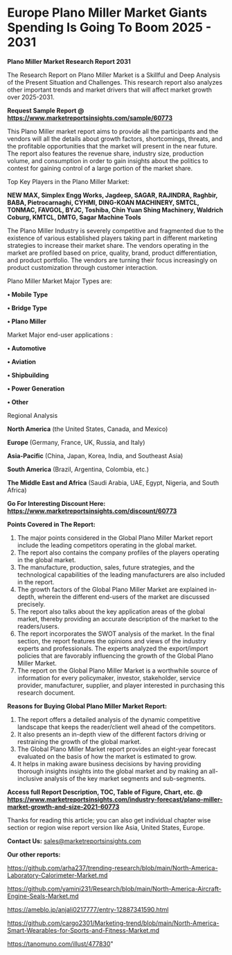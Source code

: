  # Europe Plano Miller Market Giants Spending Is Going To Boom 2025 - 2031

<strong>Plano Miller Market Research Report 2031</strong>

The Research Report on Plano Miller Market is a Skillful and Deep Analysis of the Present Situation and Challenges. This research report also analyzes other important trends and market drivers that will affect market growth over 2025-2031.

<strong>Request Sample Report @ <a href=https://www.marketreportsinsights.com/sample/60773>https://www.marketreportsinsights.com/sample/60773</a></strong>

This Plano Miller market report aims to provide all the participants and the vendors will all the details about growth factors, shortcomings, threats, and the profitable opportunities that the market will present in the near future. The report also features the revenue share, industry size, production volume, and consumption in order to gain insights about the politics to contest for gaining control of a large portion of the market share.

Top Key Players in the Plano Miller Market:

<strong>NEW MAX, Simplex Engg Works, Jagdeep, SAGAR, RAJINDRA, Raghbir, BABA, Pietrocarnaghi, CYHMI, DING-KOAN MACHINERY, SMTCL, TONMAC, FAVGOL, BYJC, Toshiba, Chin Yuan Shing Machinery, Waldrich Coburg, KMTCL, DMTG, Sagar Machine Tools</strong>

The Plano Miller Industry is severely competitive and fragmented due to the existence of various established players taking part in different marketing strategies to increase their market share. The vendors operating in the market are profiled based on price, quality, brand, product differentiation, and product portfolio. The vendors are turning their focus increasingly on product customization through customer interaction.

Plano Miller Market Major Types are:

<strong>• Mobile Type

• Bridge Type

• Plano Miller</strong>

Market Major end-user applications :

<strong>• Automotive

• Aviation

• Shipbuilding

• Power Generation

• Other</strong>

Regional Analysis

</u><strong><b>North America</b></strong> (the United States, Canada, and Mexico)

<strong><b>Europe </b></strong>(Germany, France, UK, Russia, and Italy)

<strong><b>Asia-Pacific</b></strong> (China, Japan, Korea, India, and Southeast Asia)

<strong><b>South America</b></strong> (Brazil, Argentina, Colombia, etc.)

<strong><b>The Middle East and Africa</b></strong> (Saudi Arabia, UAE, Egypt, Nigeria, and South Africa)

<strong>Go For Interesting Discount Here: <a href=https://www.marketreportsinsights.com/discount/60773>https://www.marketreportsinsights.com/discount/60773</a></strong>

<strong>Points Covered in The Report:</strong>
<ol>
  <li>The major points considered in the Global Plano Miller Market report include the leading competitors operating in the global market.</li>
  <li>The report also contains the company profiles of the players operating in the global market.</li>
  <li>The manufacture, production, sales, future strategies, and the technological capabilities of the leading manufacturers are also included in the report.</li>
  <li>The growth factors of the Global Plano Miller Market are explained in-depth, wherein the different end-users of the market are discussed precisely.</li>
  <li>The report also talks about the key application areas of the global market, thereby providing an accurate description of the market to the readers/users.</li>
  <li>The report incorporates the SWOT analysis of the market. In the final section, the report features the opinions and views of the industry experts and professionals. The experts analyzed the export/import policies that are favorably influencing the growth of the Global Plano Miller Market.</li>
  <li>The report on the Global Plano Miller Market is a worthwhile source of information for every policymaker, investor, stakeholder, service provider, manufacturer, supplier, and player interested in purchasing this research document.</li>
</ol>
<strong>Reasons for Buying Global Plano Miller Market Report:</strong>

<ol>
  <li>The report offers a detailed analysis of the dynamic competitive landscape that keeps the reader/client well ahead of the competitors.</li>
  <li>It also presents an in-depth view of the different factors driving or restraining the growth of the global market.</li>
  <li>The Global Plano Miller Market report provides an eight-year forecast evaluated on the basis of how the market is estimated to grow.</li>
  <li>It helps in making aware business decisions by having providing thorough insights insights into the global market and by making an all-inclusive analysis of the key market segments and sub-segments.</li>
</ol>
<strong>Access full Report Description, TOC, Table of Figure, Chart, etc. @ <a href=https://www.marketreportsinsights.com/industry-forecast/plano-miller-market-growth-and-size-2021-60773>https://www.marketreportsinsights.com/industry-forecast/plano-miller-market-growth-and-size-2021-60773</a></strong>


Thanks for reading this article; you can also get individual chapter wise section or region wise report version like Asia, United States, Europe.

<strong>Contact Us:</strong>
sales@marketreportsinsights.com

<strong>Our other reports:</strong>

<a href=https://github.com/arha237/trending-research/blob/main/North-America-Laboratory-Calorimeter-Market.md>https://github.com/arha237/trending-research/blob/main/North-America-Laboratory-Calorimeter-Market.md</a>

<a href=https://github.com/yamini231/Research/blob/main/North-America-Aircraft-Engine-Seals-Market.md>https://github.com/yamini231/Research/blob/main/North-America-Aircraft-Engine-Seals-Market.md</a>

<a href=https://ameblo.jp/anjali0217777/entry-12887341590.html>https://ameblo.jp/anjali0217777/entry-12887341590.html</a>

<a href=https://github.com/cargo2301/Marketing-trend/blob/main/North-America-Smart-Wearables-for-Sports-and-Fitness-Market.md>https://github.com/cargo2301/Marketing-trend/blob/main/North-America-Smart-Wearables-for-Sports-and-Fitness-Market.md</a>

<a href=https://tanomuno.com/illust/477830>https://tanomuno.com/illust/477830</a>"
